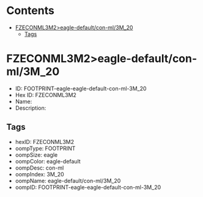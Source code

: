 



Contents
========

* [FZECONML3M2>eagle-default/con-ml/3M_20](#fzeconml3m2eagle-defaultcon-ml3m_20)
	* [Tags](#tags)

# FZECONML3M2>eagle-default/con-ml/3M_20

- ID: FOOTPRINT-eagle-eagle-default-con-ml-3M_20
- Hex ID: FZECONML3M2
- Name: 
- Description: 

## Tags

- hexID: FZECONML3M2
- oompType: FOOTPRINT
- oompSize: eagle
- oompColor: eagle-default
- oompDesc: con-ml
- oompIndex: 3M_20
- oompName: eagle-default/con-ml/3M_20
- oompID: FOOTPRINT-eagle-eagle-default-con-ml-3M_20
